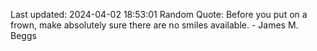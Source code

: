 Last updated: 2024-04-02 18:53:01
Random Quote: Before you put on a frown, make absolutely sure there are no smiles available. - James M. Beggs